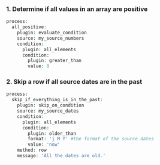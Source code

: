 ###  1\. Determine if all values in an array are positive

```php
process:
  all_positive:
    plugin: evaluate_condition
    source: my_source_numbers
    condition:
      plugin: all_elements
      condition:
        plugin: greater_than
        value: 0
```

### 2\. Skip a row if all source dates are in the past

```php
process:
  skip_if_everything_is_in_the_past:
    plugin: skip_on_condition
    source: my_source_dates
    condition:
      plugin: all_elements
      condition:
        plugin: older_than
        format: 'j M Y' #the format of the source dates
        value: 'now'
    method: row
    message: 'All the dates are old.'
```